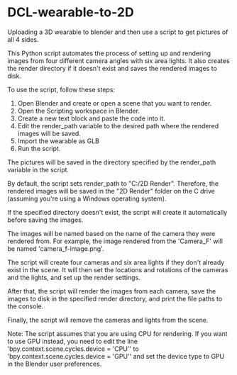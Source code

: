 # DCL-wearable-to-2D
Uploading a 3D wearable to blender and then use a script to get pictures of all 4 sides.

This Python script automates the process of setting up and rendering images from four different camera angles with six area lights. It also creates the render directory if it doesn't exist and saves the rendered images to disk.

To use the script, follow these steps:

1. Open Blender and create or open a scene that you want to render.
2. Open the Scripting workspace in Blender.
3. Create a new text block and paste the code into it.
4. Edit the render_path variable to the desired path where the rendered images will be saved.
5. Import the wearable as GLB 
6. Run the script.

The pictures will be saved in the directory specified by the render_path variable in the script.

By default, the script sets render_path to "C:/2D Render". Therefore, the rendered images will be saved in the "2D Render" folder on the C drive (assuming you're using a Windows operating system).

If the specified directory doesn't exist, the script will create it automatically before saving the images.

The images will be named based on the name of the camera they were rendered from. For example, the image rendered from the 'Camera_F' will be named 'camera_f-image.png'.

The script will create four cameras and six area lights if they don't already exist in the scene. It will then set the locations and rotations of the cameras and the lights, and set up the render settings.

After that, the script will render the images from each camera, save the images to disk in the specified render directory, and print the file paths to the console.

Finally, the script will remove the cameras and lights from the scene.

Note: The script assumes that you are using CPU for rendering. If you want to use GPU instead, you need to edit the line 'bpy.context.scene.cycles.device = 'CPU'' to 'bpy.context.scene.cycles.device = 'GPU'' and set the device type to GPU in the Blender user preferences.

